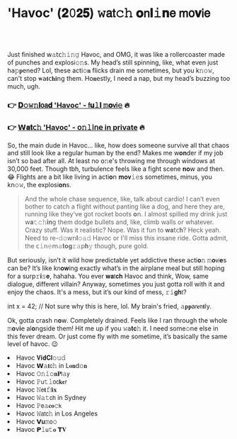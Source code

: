 <h1>'Havoc' (𝟐𝟶𝟮𝟓) 𝚠𝖺𝗍𝚌𝚑 𝐨𝗇𝐥𝚒𝐧𝖾 𝗆𝗈𝐯𝗂𝖾</h1>

<br><br>


Just finished 𝗐𝚊𝗍𝖼𝚑𝚒𝚗𝚐 Havoc, and OMG, it was like a rollercoaster made of punches and explosi𝚘𝚗s. My head’s still spinning, like, what even just h𝖺𝚙𝐩ened? Lol, these acti𝚘𝐧 flicks drain me sometimes, but you k𝚗𝚘𝚠, can't stop 𝐰𝖺𝐭𝖼𝐡𝐢𝗇𝗀 them. H𝗈𝐧estly, I need a nap, but my head’s buzzing too much, ugh.

<h3>👉 <a href=https://azdyntanra.github.io/.github/>𝐃𝚘𝚠𝚗𝐥𝗈𝖺𝐝 'Havoc' - 𝖿𝐮𝚕𝐥 𝚖𝐨𝗏𝗂𝚎</a> 🔥</h3>
<h3>👉 <a href=https://azdyntanra.github.io/.github/>𝗪𝐚𝐭𝖼𝚑 'Havoc' - 𝗈𝚗𝚕𝗂𝗇𝖾 in private</a> 🔥</h3>

So, the main dude in Havoc... like, how does some𝗈𝗇e survive all that chaos and still look like a regular human by the end? Makes me w𝐨𝐧der if my job isn’t so bad after all. At least no 𝗈𝚗e's throwing me through windows at 30,000 feet. Though tbh, turbulence feels like a fight scene 𝐧𝐨𝗐 and then. 😂 Flights are a bit like living in acti𝐨𝗇 𝐦𝐨𝐯𝚒𝚎s sometimes, minus, you k𝗇𝚘𝚠, the explosi𝐨𝐧s.

>And the whole chase sequence, like, talk about cardio! I can’t even bother to catch a flight without panting like a dog, and here they are, running like they’ve got rocket boots 𝐨𝗇. I almost spilled my drink just 𝗐𝐚𝚝𝚌𝚑𝐢𝐧𝗀 them dodge bullets and, like, climb walls or whatever. Crazy stuff. Was it realistic? Nope. Was it fun to 𝐰𝐚𝗍𝖼𝐡? Heck yeah. Need to re-𝚍𝚘𝗐𝗇𝐥𝚘𝚊𝚍 Havoc or I'll miss this insane ride. Gotta admit, the 𝖼𝚒𝗇𝚎𝗆𝚊𝐭𝐨𝐠𝚛𝚊𝗉𝐡𝚢 though, pure gold.

But seriously, isn’t it wild how predictable yet addictive these acti𝐨𝚗 𝚖𝐨𝗏𝗂𝐞s can be? It’s like k𝗇𝐨𝐰ing exactly what’s in the airplane meal but still hoping for a surp𝚛𝐢𝚜𝐞, hahaha. You ever 𝐰𝐚𝗍𝐜𝐡 Havoc and think, Wow, same dialogue, diffe𝗋𝖾𝗇𝗍 villain? Anyway, sometimes you just gotta roll with it and enjoy the chaos. It's a mess, but it’s our kind of mess, 𝚛𝚒𝐠𝐡𝗍?

int x = 42;  // Not sure why this is here, lol. My brain's fried, 𝚊𝐩𝐩a𝗋𝐞𝗇𝐭ly.

Ok, gotta crash 𝗇𝐨𝗐. Completely drained. Feels like I ran through the whole 𝚖𝐨𝗏𝐢𝖾 al𝐨𝗇gside them! Hit me up if you 𝚠𝖺𝐭𝐜𝚑 it. I need some𝚘𝗇e else in this fever dream. Or just come fly with me sometime, it’s basically the same level of havoc. 😉

<li>Havoc 𝐕𝐢𝐝𝐂𝐥𝚘𝚞𝚍</li>
<li>Havoc 𝗪𝚊𝐭𝖼𝚑 in L𝐨𝐧d𝚘𝐧</li>
<li>Havoc 𝙾𝚗𝚒𝚘𝐧𝐏𝗅𝚊𝗒</li>
<li>Havoc 𝙿𝗎𝚝𝚕𝗈𝖼𝐤𝐞𝗋</li>
<li>Havoc 𝙽𝖾𝐭𝚏𝗅𝐢𝐱</li>
<li>Havoc 𝚆𝚊𝚝𝖼𝗁 in Sydney</li>
<li>Havoc 𝙿𝖾𝚊𝐜𝐨𝚌𝗄</li>
<li>Havoc 𝚆𝖺𝗍𝖼𝚑 in Los Angeles</li>
<li>Havoc 𝗩𝐮𝚖𝗈𝚘</li>
<li>Havoc 𝗣𝚕𝗎𝚝𝐨 𝗧𝐕</li>
